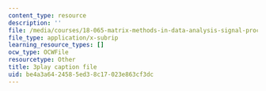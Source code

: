 ```yaml
---
content_type: resource
description: ''
file: /media/courses/18-065-matrix-methods-in-data-analysis-signal-processing-and-machine-learning-spring-2018/be4a3a6424585ed38c17023e863cf3dc_9BYsNpTCZGg.vtt
file_type: application/x-subrip
learning_resource_types: []
ocw_type: OCWFile
resourcetype: Other
title: 3play caption file
uid: be4a3a64-2458-5ed3-8c17-023e863cf3dc
---
```

